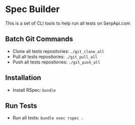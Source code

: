 # Spec Builder

This is a set of CLI tools to help run all tests on SerpApi.com

## Batch Git Commands
- Clone all tests repositories: `./git_clone_all`
- Pull all tests repositories: `./git_pull_all`
- Push all tests repositories: `./git_push_all`

## Installation
- Install RSpec: `bundle`

## Run Tests
- Run all tests: `bundle exec rspec .`
